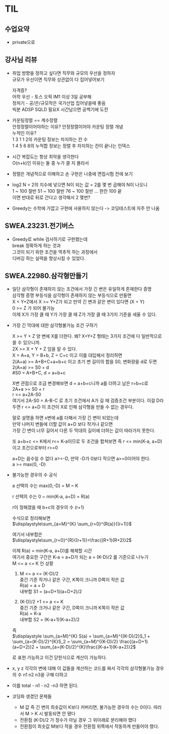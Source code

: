 # TIL

## 수업요약
- private으로

## 강사님 리뷰
- 취업 방향을 정하고 싶다면 직무와 규모의 우선을 정하자  
  규모가 우선이면 직무와 상관없이 다 집어넣어보기  

  자격증?  
  어학 우선 - 토스 오픽 IM1 이상 3일 공부해  
  정처기 - 공/은/규모작은 국가산업  집어넣을때 좋음  
  빅분
  ADSP SQLD 필요X 시간남으면 공백기에 도전

- 카운팅정렬 == 계수정렬  
  안정정렬이어야하는 이유?  안정정렬이어야 카운팅 정렬 개념  
  누적인 이유?  
  1 3 1 1 2의 카운팅 정보는 차지하는 칸 수  
  1 4 5 6 8의 누적합 정보는 정렬 후 차지하는 칸이 끝나는 인덱스  

- 시간 복잡도는 항상 최악을 생각한다  
  O(n+k)인 이유는 둘 중 누가 클 지 몰라서  

- 정렬은 개념적으로 이해하고 손 구현은 나중에 면접시험 전에 보기  

- log2 N = 2의 지수에 넣으면 N이 되는 값 = 2를 몇 번 곱해야 N이 나오니    
  1 ~ 100 절반 51 ~ 100 절반 76 ~ 100 절반 ... 한칸 100 끝  
  이면 반대로 뒤로 간다고 생각해서 2 몇번?  

- Greedy는 수학에 가깝고 구현에 사용하지 않는다 -> 코딩테스트에 자주 안 나옴

  
## SWEA.23231.전기버스
- Greedy로 while 검사하기로 구현했는데  
  break 정확하게 하는 것과  
  그것이 되기 위한 조건을 역추적 하는 과정에서  
  디버깅 하는 실력을 향상시킬 수 있었다.




## SWEA.22980.삼각형만들기

- 일단 삼각형이 존재하지 않는 조건에서 가장 긴 변은 유일하게 존재한다 증명  
  삼각형 증명 부등식을 삼각형이 존재하지 않는 부등식으로 만들면  
  X < Y+Z에서  X >= Y+Z가 되고 만약 긴 변과 같은 변이 있다면 (X = Y)  
  0 >= Z 가 되어 불가능  
  이제 X가 가장 클 때 Y가 가장 클 때 Z가 가장 클 때 3가지 기준을 세울 수 있다.    

- 가장 긴 막대에 대한 삼각형불가능 조건 구하기
  
  X >= Y + Z 양 변에 X를 더한다. 왜? X+Y+Z 형태는 3가지 조건에 다 일반적으로 쓸 수 있으니까.  
  2X >= X + Y + Z 임을 알 수 있다.  
  X = A+a, Y = B+b, Z = C+c 이고 이를 대입해서 정리하면   
  2(A+a) >= A+B+C+a+b+c 이고 초기 변 길이의 합을 S0, 변화량을 d로 두면  
  2(A+a) >= S0 + d  
  #S0 = A+B+C, d = a+b+c  

  X변 관점으로 조금 변경해보면
  d = a+b+c니까 a를 더하고 남은 r=b+c로  
  2A+a >= S0 + r  
  r <= a+2A-S0  
  여기서 2A-S0 = A-B-C 로 초기 조건에서 A가 길 때 검증조건 부분이다.
  이걸 D라 두면
  r <= a+D 이 조건이 X로 인해 삼각형을 만들 수 없는 경우다.  

  말로 설명을 하면 x변에 a를 더해서 가장 긴 변이 되었는데  
  만약 나머지 변들에 더할 값이 a+D 보다 작거나 같으면  
  가장 긴 변이 너무 길어서 다른 두 막대의 길이에 더하는 값이 따라가지 못한다.  

  또 a+b+c <= K에서 r<= K-a이므로 두 조건을 합쳐보면 
  즉 r <= min(K-a, a+D)이고 조건으로부터 r>=0   

  a+D는 음수일 수 없다 a>=-D, 만약 -D가 0보다 작으면 a>=0이어야 한다.  
  a >= max(0, -D) 

- 불가능한 경우의 수 공식  

  a 선택의 수는 max(0,-D) = M ~ K  
  
  r 선택의 수는 0 ~ min(K-a, a+D) = R(a)  
  
  r이 정해졌을 때 b+c의 경우의 수 (r+1)  

  수식으로 정리해보면    
   $\displaystyle\sum_{a=M}^{K} \sum_{r=0}^{R(a)}{(r+1)}$  
  
  여기서 내부합은    
   $\displaystyle\sum_{r=0}^{R}{(r+1)}=\frac{(R+1)(R+2)}2$  

  이제 R(a) = min(K-a, a+D)를 해체할 시간  
  여기서 중요한 구간은 K-a = a+D가 되는 a = (K-D)/2 를 기준으로 나누기  
  M <= a <= K 인 상황  

  1) M <= a <= (K-D)/2  
  중간 기준 작거나 같은 구간, K쪽이 크니까 D쪽이 작은 값  
  R(a) = a + D    
  내부합 S1 = (a+D+1)(a+D+2)/2  


  2) (K-D)/2 +1 <= a <= K  
  중간 기준 크거나 같은 구간, D쪽이 크니까 K쪽이 작은 값  
  R(a) = K-a  
  내부합 S2 = (K-a+1)(K-a+2)/2  

  즉   
  $\displaystyle \sum_{a=M}^{K} S(a) = \sum_{a=M}^{(K-D)/2}S_1 + \sum_{a=(K-D)/2}^{K}S_2 = \sum_{a=M}^{(K-D)/2} \frac{(a+D+1)(a+D+2)}2 + \sum_{a=(K-D)/2}^{K}\frac{(K-a+1)(K-a+2)}2$

  로 표현 가능하고 이건 닫힌식으로 계산이 가능하다.

- x, y z 각각의 변에 대해 이 값들을 계산하는 코드를 짜서 각각의 삼각형불가능 경우의 수 n1 n2 n3을 구해 더하고
  
- 이를 total - n1 - n2 -n3 하면 된다.

- 코딩화 생겼던 문제들
  - M 값 즉 긴 변의 최솟값이 K보다 커버리면, 불가능한 경우의 수는 0이다. 따라서 M > K 시 발동되면 안 됐다
  - 전환점 (K-D)/2 가 정수가 아닐 경우 그 위아래로 분리해야 했다
  - 전환점이 최솟값 M보다 작을 경우 전환점 위쪽에서 작동하게 만들어야 했다.









  





  

